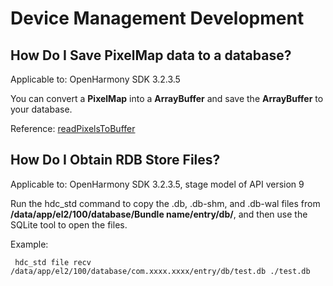 # Device Management Development



## How Do I Save PixelMap data to a database?

Applicable to: OpenHarmony SDK 3.2.3.5

You can convert a **PixelMap** into a **ArrayBuffer** and save the **ArrayBuffer** to your database.

Reference: [readPixelsToBuffer](../reference/apis/js-apis-image.md#readpixelstobuffer7-1)

## How Do I Obtain RDB Store Files?

Applicable to: OpenHarmony SDK 3.2.3.5, stage model of API version 9

Run the hdc_std command to copy the .db, .db-shm, and .db-wal files from **/data/app/el2/100/database/Bundle name/entry/db/**, and then use the SQLite tool to open the files.

Example:

  
```
 hdc_std file recv /data/app/el2/100/database/com.xxxx.xxxx/entry/db/test.db ./test.db
```
